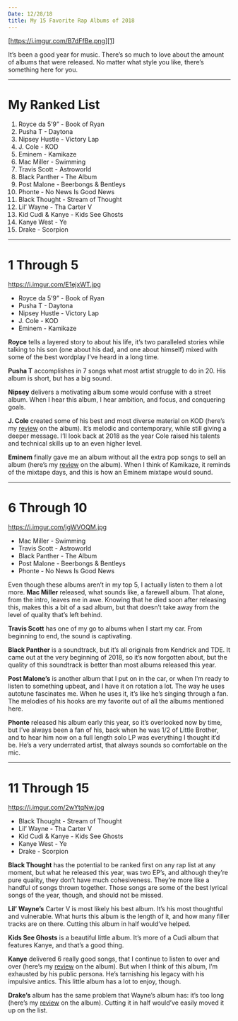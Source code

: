 ```yaml
---
Date: 12/28/18
title: My 15 Favorite Rap Albums of 2018
---
```


[https://i.imgur.com/B7dFfBe.png][1]

It’s been a good year for music. There’s so much to love about the amount of albums that were released. No matter what style you like, there’s something here for you.

---- 

# My Ranked List

1. Royce da 5’9” - Book of Ryan 
2. Pusha T - Daytona
3. Nipsey Hustle - Victory Lap
4. J. Cole - KOD
5. Eminem - Kamikaze
6. Mac Miller - Swimming
7. Travis Scott - Astroworld
8. Black Panther - The Album
9. Post Malone - Beerbongs & Bentleys
10. Phonte - No News Is Good News
11. Black Thought - Stream of Thought
12. Lil’ Wayne - Tha Carter V
13. Kid Cudi & Kanye - Kids See Ghosts
14. Kanye West - Ye
15. Drake - Scorpion

---- 

# 1 Through 5

https://i.imgur.com/E1ejxWT.jpg

- Royce da 5’9” - Book of Ryan 
- Pusha T - Daytona
- Nipsey Hustle - Victory Lap
- J. Cole - KOD
- Eminem - Kamikaze


**Royce** tells a layered story to about his life, it’s two paralleled stories while talking to his son (one about his dad, and one about himself) mixed with some of the best wordplay I’ve heard in a long time.

**Pusha T** accomplishes in 7 songs what most artist struggle to do in 20. His album is short, but has a big sound.

**Nipsey** delivers a motivating album some would confuse with a street album. When I hear this album, I hear ambition, and focus, and conquering goals.

**J. Cole** created some of his best and most diverse material on KOD (here’s my [review][2] on the album). It’s melodic and contemporary, while still giving a deeper message. I’ll look back at 2018 as the year Cole raised his talents and technical skills up to an even higher level.

**Eminem** finally gave me an album without all the extra pop songs to sell an album (here’s my [review][3] on the album). When I think of Kamikaze, it reminds of the mixtape days, and this is how an Eminem mixtape would sound.

---- 

# 6 Through 10

https://i.imgur.com/jgWVOQM.jpg

- Mac Miller - Swimming
- Travis Scott - Astroworld
- Black Panther - The Album
- Post Malone - Beerbongs & Bentleys
- Phonte - No News Is Good News

Even though these albums aren’t in my top 5, I actually listen to them a lot more. **Mac Miller** released, what sounds like, a farewell album. That alone, from the intro, leaves me in awe. Knowing that he died soon after releasing this, makes this a bit of a sad album, but that doesn’t take away from the level of quality that’s left behind.

**Travis Scott** has one of my go to albums when I start my car. From beginning to end, the sound is captivating.

**Black Panther** is a soundtrack, but it’s all originals from Kendrick and TDE. It came out at the very beginning of 2018, so it’s now forgotten about, but the quality of this soundtrack is better than most albums released this year.

**Post Malone’s** is another album that I put on in the car, or when I’m ready to listen to something upbeat, and I have it on rotation a lot. The way he uses autotune fascinates me. When he uses it, it’s like he’s singing through a fan. The melodies of his hooks are my favorite out of all the albums mentioned here.

**Phonte** released his album early this year, so it’s overlooked now by time, but I’ve always been a fan of his, back when he was 1/2 of Little Brother, and to hear him now on a full length solo LP was everything I thought it’d be. He’s a very underrated artist, that always sounds so comfortable on the mic.

---- 

# 11 Through 15

https://i.imgur.com/2wYtqNw.jpg

- Black Thought - Stream of Thought
- Lil’ Wayne - Tha Carter V
- Kid Cudi & Kanye - Kids See Ghosts
- Kanye West - Ye
- Drake - Scorpion

**Black Thought** has the potential to be ranked first on any rap list at any moment, but what he released this year, was two EP’s, and although they’re pure quality, they don’t have much cohesiveness. They’re more like a handful of songs thrown together. Those songs are some of the best lyrical songs of the year, though, and should not be missed.

**Lil’ Wayne’s** Carter V is most likely his best album. It’s his most thoughtful and vulnerable. What hurts this album is the length of it, and how many filler tracks are on there. Cutting this album in half would’ve helped.

**Kids See Ghosts** is a beautiful little album. It’s more of a Cudi album that features Kanye, and that’s a good thing.

**Kanye** delivered 6 really good songs, that I continue to listen to over and over (here’s my [review][4] on the album). But when I think of this album, I’m exhausted by his public persona. He’s tarnishing his legacy with his impulsive antics. This little album has a lot to enjoy, though.

**Drake’s** album has the same problem that Wayne’s album has: it’s too long (here’s my [review][5] on the album). Cutting it in half would’ve easily moved it up on the list.





[1]:	https://i.imgur.com/B7dFfBe.png
[2]:	https://nashp.com/kod
[3]:	https://nashp.com/kamikaze
[4]:	https://nashp.com/ye
[5]:	https://nashp.com/scorpion
